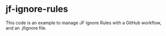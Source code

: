 # jf-ignore-rules
 This code is an example to manage JF Ignore Rules with a GitHub workflow, and an .jfignore file.
